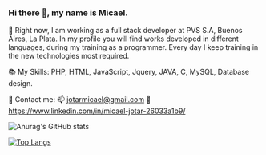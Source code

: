 ### Hi there 👋, my name is Micael.

🔭 Right now, I am working as a full stack developer at PVS S.A, Buenos Aires, La Plata.
In my profile you will find works developed in different languages, during my training as a programmer.
Every day I keep training in the new technologies most required.

📚 My Skills: PHP, HTML, JavaScript, Jquery, JAVA, C, MySQL, Database design.

💬 Contact me: 
                📫 jotarmicael@gmail.com
                🔗 https://www.linkedin.com/in/micael-jotar-26033a1b9/


![Anurag's GitHub stats](https://github-readme-stats.vercel.app/api?username=jotarMicael&show_icons=true&theme=radical&count_private=true)

[![Top Langs](https://github-readme-stats.vercel.app/api/top-langs/?username=jotarMicael)](https://github.com/anuraghazra/github-readme-stats)


<!--
**jotarMicael/jotarMicael** is a ✨ _special_ ✨ repository because its `README.md` (this file) appears on your GitHub profile.

Here are some ideas to get you started:
- 🔭 I’m currently working on ...
- 🌱 I’m currently learning ...
- 👯 I’m looking to collaborate on ...
- 🤔 I’m looking for help with ...
- 💬 Ask me about ...
- 📫 How to reach me: ...
- 😄 Pronouns: ...
- ⚡ Fun fact: ...
-->
